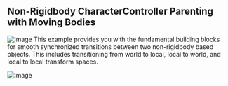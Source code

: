 ## Non-Rigidbody CharacterController Parenting with Moving Bodies
![image](https://github.com/user-attachments/assets/096953ca-5d7d-40d5-916b-72212575d258)
This example provides you with the fundamental building blocks for smooth synchronized transitions between two non-rigidbody based objects. This includes transitioning from world to local, local to world, and local to local transform spaces.


![image](https://github.com/user-attachments/assets/836a3852-117f-44e9-895e-a018469dbf67)

